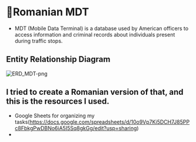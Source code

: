 # 🚓Romanian MDT

- MDT (Mobile Data Terminal) is a database used by American officers to access information and criminal records about individuals present during traffic stops. 
## Entity Relationship Diagram
![ERD_MDT-png](https://github.com/DariusCorneciu/MDT-Romania/assets/116907008/144afb6c-7a67-4b5f-901c-1f99adb8f5de)


## I tried to create a Romanian version of that, and this is the resources I used.
- Google Sheets for organizing my tasks(https://docs.google.com/spreadsheets/d/10o9Vp7Ki5DCH7J85PPc8FbkgPwDBNo6iA5I5Sq8gkGg/edit?usp=sharing)
- 
